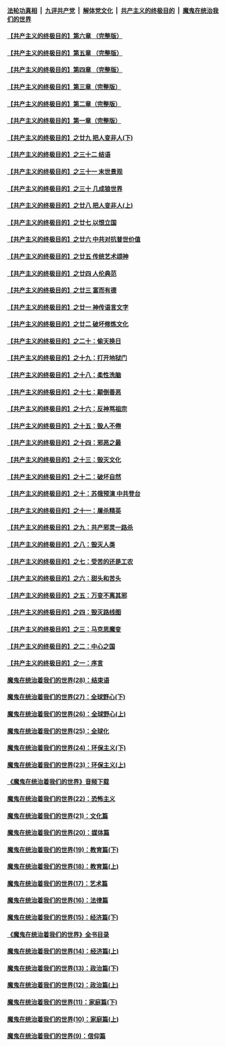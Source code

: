 

####  [法轮功真相](../../../../basic/blob/master/README.md?t=06242102) &nbsp;|&nbsp; [九评共产党](../../../../9ping.md/blob/master/README.md?t=06242102) &nbsp;|&nbsp; [解体党文化](../../../../jtdwh.md/blob/master/README.md?t=06242102)  &nbsp;|&nbsp; [共产主义的终极目的](../../../../gczydzjmd.md/blob/master/README.md?t=06242102) &nbsp;|&nbsp; [魔鬼在统治我们的世界](../../../../mgztzwmdsj.md/blob/master/README.md?t=06242102) 

#### [【共产主义的终极目的】第六章 （完整版）](../pages/nsc422/n11428913.md?t=06242102) 

#### [【共产主义的终极目的】第五章 （完整版）](../pages/nsc422/n11428912.md?t=06242102) 

#### [【共产主义的终极目的】第四章 （完整版）](../pages/nsc422/n11428907.md?t=06242102) 

#### [【共产主义的终极目的】第三章（完整版）](../pages/nsc422/n11428848.md?t=06242102) 

#### [【共产主义的终极目的】第二章（完整版）](../pages/nsc422/n11428831.md?t=06242102) 

#### [【共产主义的终极目的】第一章（完整版）](../pages/nsc422/n11417651.md?t=06242102) 

#### [【共产主义的终极目的】之廿九 把人变非人(下)](../pages/nsc422/n11344140.md?t=06242102) 

#### [【共产主义的终极目的】之三十二 结语](../pages/nsc422/n11360535.md?t=06242102) 

#### [【共产主义的终极目的】之三十一 末世景观](../pages/nsc422/n11351129.md?t=06242102) 

#### [【共产主义的终极目的】之三十 几成狼世界](../pages/nsc422/n11348280.md?t=06242102) 

#### [【共产主义的终极目的】之廿八 把人变非人(上)](../pages/nsc422/n11340492.md?t=06242102) 

#### [【共产主义的终极目的】之廿七 以恨立国](../pages/nsc422/n11336944.md?t=06242102) 

#### [【共产主义的终极目的】之廿六 中共对抗普世价值](../pages/nsc422/n11324785.md?t=06242102) 

#### [【共产主义的终极目的】之廿五 传统艺术颂神](../pages/nsc422/n11296396.md?t=06242102) 

#### [【共产主义的终极目的】之廿四 人伦典范](../pages/nsc422/n11296397.md?t=06242102) 

#### [【共产主义的终极目的】之廿三 富而有德](../pages/nsc422/n11283598.md?t=06242102) 

#### [【共产主义的终极目的】之廿一 神传语言文字](../pages/nsc422/n11263265.md?t=06242102) 

#### [【共产主义的终极目的】之廿二 破坏修炼文化](../pages/nsc422/n11245728.md?t=06242102) 

#### [【共产主义的终极目的】之二十：偷天换日](../pages/nsc422/n11238846.md?t=06242102) 

#### [【共产主义的终极目的】之十九：打开地狱门](../pages/nsc422/n11206376.md?t=06242102) 

#### [【共产主义的终极目的】之十八：柔性洗脑](../pages/nsc422/n11199994.md?t=06242102) 

#### [【共产主义的终极目的】之十七：颠倒善恶](../pages/nsc422/n11179782.md?t=06242102) 

#### [【共产主义的终极目的】之十六：反神骂祖宗](../pages/nsc422/n11166798.md?t=06242102) 

#### [【共产主义的终极目的】之十五：毁人不倦](../pages/nsc422/n11166792.md?t=06242102) 

#### [【共产主义的终极目的】之十四：邪恶之最](../pages/nsc422/n11150249.md?t=06242102) 

#### [【共产主义的终极目的】之十三：毁灭文化](../pages/nsc422/n11135227.md?t=06242102) 

#### [【共产主义的终极目的】之十二：破坏自然](../pages/nsc422/n11135214.md?t=06242102) 

#### [【共产主义的终极目的】之十：苏俄预演 中共登台](../pages/nsc422/n11118424.md?t=06242102) 

#### [【共产主义的终极目的】之十一：屠杀精英](../pages/nsc422/n11118442.md?t=06242102) 

#### [【共产主义的终极目的】之九：共产邪灵一路杀](../pages/nsc422/n11114139.md?t=06242102) 

#### [【共产主义的终极目的】之八：毁灭人类](../pages/nsc422/n11108503.md?t=06242102) 

#### [【共产主义的终极目的】之七：受苦的还是工农](../pages/nsc422/n11101809.md?t=06242102) 

#### [【共产主义的终极目的】之六：甜头和苦头](../pages/nsc422/n11096971.md?t=06242102) 

#### [【共产主义的终极目的】之五：万变不离其邪](../pages/nsc422/n11091285.md?t=06242102) 

#### [【共产主义的终极目的】之四：毁灭路线图](../pages/nsc422/n11086284.md?t=06242102) 

#### [【共产主义的终极目的】之三：马克思魔变](../pages/nsc422/n11061941.md?t=06242102) 

#### [【共产主义的终极目的】之二：中心之国](../pages/nsc422/n11047728.md?t=06242102) 

#### [【共产主义的终极目的】之一：序言](../pages/nsc422/n11086077.md?t=06242102) 

#### [魔鬼在统治着我们的世界(28)：结束语](../pages/nsc422/n10936246.md?t=06242102) 

#### [魔鬼在统治着我们的世界(27)：全球野心(下)](../pages/nsc422/n10928319.md?t=06242102) 

#### [魔鬼在统治着我们的世界(26)：全球野心(上)](../pages/nsc422/n10900318.md?t=06242102) 

#### [魔鬼在统治着我们的世界(25)：全球化](../pages/nsc422/n10788205.md?t=06242102) 

#### [魔鬼在统治着我们的世界(24)：环保主义(下)](../pages/nsc422/n10695307.md?t=06242102) 

#### [魔鬼在统治着我们的世界(23)：环保主义(上)](../pages/nsc422/n10688613.md?t=06242102) 

#### [《魔鬼在统治着我们的世界》音频下载](../pages/nsc422/n10635553.md?t=06242102) 

#### [魔鬼在统治着我们的世界(22)：恐怖主义](../pages/nsc422/n10614727.md?t=06242102) 

#### [魔鬼在统治着我们的世界(21)：文化篇](../pages/nsc422/n10597706.md?t=06242102) 

#### [魔鬼在统治着我们的世界(20)：媒体篇](../pages/nsc422/n10586579.md?t=06242102) 

#### [魔鬼在统治着我们的世界(19)：教育篇(下)](../pages/nsc422/n10564808.md?t=06242102) 

#### [魔鬼在统治着我们的世界(18)：教育篇(上)](../pages/nsc422/n10526970.md?t=06242102) 

#### [魔鬼在统治着我们的世界(17)：艺术篇](../pages/nsc422/n10499093.md?t=06242102) 

#### [魔鬼在统治着我们的世界(16)：法律篇](../pages/nsc422/n10485969.md?t=06242102) 

#### [魔鬼在统治着我们的世界(15)：经济篇(下)](../pages/nsc422/n10469975.md?t=06242102) 

#### [《魔鬼在统治着我们的世界》全书目录](../pages/nsc422/n10464261.md?t=06242102) 

#### [魔鬼在统治着我们的世界(14)：经济篇(上)](../pages/nsc422/n10457370.md?t=06242102) 

#### [魔鬼在统治着我们的世界(13)：政治篇(下)](../pages/nsc422/n10448270.md?t=06242102) 

#### [魔鬼在统治着我们的世界(12)：政治篇(上)](../pages/nsc422/n10444576.md?t=06242102) 

#### [魔鬼在统治着我们的世界(11)：家庭篇(下)](../pages/nsc422/n10440961.md?t=06242102) 

#### [魔鬼在统治着我们的世界(10)：家庭篇(上)](../pages/nsc422/n10435448.md?t=06242102) 

#### [魔鬼在统治着我们的世界(9)：信仰篇](../pages/nsc422/n10432159.md?t=06242102) 

